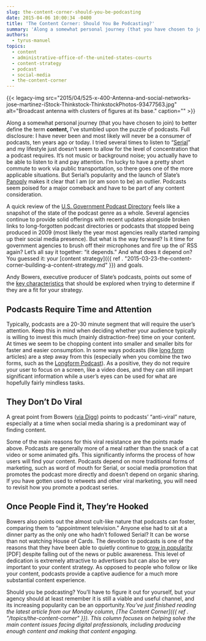 ```yaml
---
slug: the-content-corner-should-you-be-podcasting
date: 2015-04-06 10:00:34 -0400
title: 'The Content Corner: Should You Be Podcasting?'
summary: 'Along a somewhat personal journey (that you have chosen to join) to better define the term content,  I’ve stumbled upon the puzzle of podcasts. Full disclosure: I have never been and most likely will never be a consumer of podcasts, ten years ago or today. I tried several times to listen to &ldquo;Serial&rdquo; and my'
authors:
  - tyrus-manuel
topics:
  - content
  - administrative-office-of-the-united-states-courts
  - content-strategy
  - podcast
  - social-media
  - the-content-corner
---
```


{{< legacy-img src="2015/04/525-x-400-Antenna-and-social-networks-jose-martinez-iStock-Thinkstock-ThinkstockPhotos-93477563.jpg" alt="Broadcast antenna with clusters of figures at its base." caption="" >}} 

Along a somewhat personal journey (that you have chosen to join) to better define the term **content,** I’ve stumbled upon the puzzle of podcasts. Full disclosure: I have never been and most likely will never be a consumer of podcasts, ten years ago or today. I tried several times to listen to “[Serial](http://serialpodcast.org/)” and my lifestyle just doesn’t seem to allow for the level of concentration that a podcast requires. It&#8217;s not music or background noise; you actually have to be able to listen to it and pay attention. I’m lucky to have a pretty short commute to work via public transportation, so there goes one of the more applicable situations. But Serial’s popularity and the launch of Slate’s [Panoply](http://mashable.com/2015/02/25/slate-podcast-network-panoply/) makes it clear that I am (or am soon to be) an outlier. Podcasts seem poised for a major comeback and have to be part of any content consideration.

A quick review of the [U.S. Government Podcast Directory](http://www.usa.gov/Topics/Reference-Shelf/Libraries/Podcasts.shtml) feels like a snapshot of the state of the podcast genre as a whole. Several agencies continue to provide solid offerings with recent updates alongside broken links to long-forgotten podcast directories or podcasts that stopped being produced in 2009 (most likely the year most agencies really started ramping up their social media presence). But what is the way forward? Is it time for government agencies to brush off their microphones and fire up the ol’ RSS again? Let’s all say it together: “it depends.” And what does it depend on? You guessed it: your [content strategy]({{ ref . "2015-03-23-the-content-corner-building-a-content-strategy.md" }}) and goals.

Andy Bowers, executive producer of Slate’s podcasts, points out some of the [key characteristics](http://www.slate.com/articles/arts/ten_years_in_your_ears/2014/12/podcast_10th_anniversary_slate_s_executive_producer_andy_bowers_on_the_state.html) that should be explored when trying to determine if they are a fit for your strategy.

## Podcasts Require Time and Attention

Typically, podcasts are a 20-30 minute segment that will require the user’s attention. Keep this in mind when deciding whether your audience typically is willing to invest this much (mainly distraction-free) time on your content. At times we seem to be chopping content into smaller and smaller bits for faster and easier consumption. In some ways podcasts (like [long form](http://longform.org/) articles) are a step away from this (especially when you combine the two forms, such as the [Longform Podcast](http://longform.org/podcast)). As a positive, they do not require your user to focus on a screen, like a video does, and they can still impart significant information while a user’s eyes can be used for what are hopefully fairly mindless tasks.

## They Don’t Do Viral

A great point from Bowers ([via Digg](http://digg.com/originals/why-audio-never-goes-viral)) points to podcasts&#8217; &#8220;anti-viral&#8221; nature, especially at a time when social media sharing is a predominant way of finding content.

Some of the main reasons for this viral resistance are the points made above. Podcasts are generally more of a meal rather than the snack of a cat video or some animated gifs. This significantly informs the process of how users will find your content. Podcasts depend on more traditional forms of marketing, such as word of mouth for Serial, or social media promotion that promotes the podcast more directly and doesn&#8217;t depend on organic sharing. If you have gotten used to retweets and other viral marketing, you will need to revisit how you promote a podcast series.

## Once People Find it, They&#8217;re Hooked

Bowers also points out the almost cult-like nature that podcasts can foster, comparing them to &#8220;appointment television.&#8221; Anyone else had to sit at a dinner party as the only one who hadn&#8217;t followed Serial? It can be worse than not watching House of Cards. The devotion to podcasts is one of the reasons that they have been able to quietly continue to [grow in popularity](http://www.edisonresearch.com/wp-content/uploads/2014/03/The-Infinite-Dial-2014-from-Edison-Research-and-Triton-Digital.pdf#42) [PDF] despite falling out of the news or public awareness. This level of dedication is extremely attractive to advertisers but can also be very important to your content strategy. As opposed to people who follow or like your content, podcasts provide a captive audience for a much more substantial content experience.

Should you be podcasting? You’ll have to figure it out for yourself, but your agency should at least remember it is still a viable and useful channel, and its increasing popularity can be an opportunity._You’ve just finished reading the latest article from our Monday column, [The Content Corner]({{ ref . "/topics/the-content-corner" }}). This column focuses on helping solve the main content issues facing digital professionals, including producing enough content and making that content engaging._